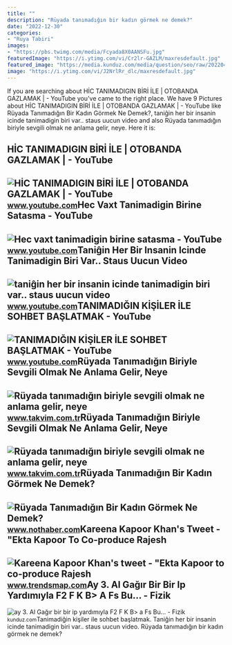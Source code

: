 ```yaml
---
title: ""
description: "Rüyada tanımadığın bir kadın görmek ne demek?"
date: "2022-12-30"
categories:
- "Ruya Tabiri"
images:
- "https://pbs.twimg.com/media/Fcyada8X0AANSFu.jpg"
featuredImage: "https://i.ytimg.com/vi/Cr2lr-GAZLM/maxresdefault.jpg"
featured_image: "https://media.kunduz.com/media/question/seo/raw/20220423075513960606-1070865_YPKVkJYyL.jpg?h=512"
image: "https://i.ytimg.com/vi/J2NrlRr_dlc/maxresdefault.jpg"
---
```


If you are searching about HİC TANIMADIGIN BİRİ İLE | OTOBANDA GAZLAMAK | - YouTube you've came to the right place. We have 9 Pictures about HİC TANIMADIGIN BİRİ İLE | OTOBANDA GAZLAMAK | - YouTube like Rüyada Tanımadığın Bir Kadın Görmek Ne Demek?, taniĝin her bir insanin icinde tanimadigin biri var.. staus uucun video and also Rüyada tanımadığın biriyle sevgili olmak ne anlama gelir, neye. Here it is:

HİC TANIMADIGIN BİRİ İLE | OTOBANDA GAZLAMAK | - YouTube
--------------------------------------------------------

 ![HİC TANIMADIGIN BİRİ İLE | OTOBANDA GAZLAMAK | - YouTube](https://i.ytimg.com/vi/Cr2lr-GAZLM/maxresdefault.jpg) <small>www.youtube.com</small>Hec Vaxt Tanimadigin Birine Satasma - YouTube
---------------------------------------------

 ![Hec vaxt tanimadigin birine satasma - YouTube](https://i.ytimg.com/vi/SL2CgXDaQOY/maxresdefault.jpg) <small>www.youtube.com</small>Taniĝin Her Bir Insanin Icinde Tanimadigin Biri Var.. Staus Uucun Video
-----------------------------------------------------------------------

 ![taniĝin her bir insanin icinde tanimadigin biri var.. staus uucun video](https://i.ytimg.com/vi/rke_d1pKF1o/hq2.jpg?sqp=-oaymwEoCOADEOgC8quKqQMcGADwAQH4Ad4DgALgA4oCDAgAEAEYYyBlKEkwDw==&rs=AOn4CLCooxy9aCHYZ268ruoB9HiAwy8gOQ) <small>www.youtube.com</small>TANIMADIĞIN KİŞİLER İLE SOHBET BAŞLATMAK - YouTube
--------------------------------------------------

 ![TANIMADIĞIN KİŞİLER İLE SOHBET BAŞLATMAK - YouTube](https://i.ytimg.com/vi/J2NrlRr_dlc/maxresdefault.jpg) <small>www.youtube.com</small>Rüyada Tanımadığın Biriyle Sevgili Olmak Ne Anlama Gelir, Neye
--------------------------------------------------------------

 ![Rüyada tanımadığın biriyle sevgili olmak ne anlama gelir, neye](https://iatkv.tmgrup.com.tr/9c0d3e/0/0/0/0/0/0?u=https:%2f%2fitkv.tmgrup.com.tr%2f2022%2f04%2f28%2fruyada-tanimadigin-biriyle-sevgili-olmak-ne-anlama-gelir-neye-isarettir-ruyada-bir-erkekle-sevgili-olmanin-anl-1651154950488.jpeg&mw=616) <small>www.takvim.com.tr</small>Rüyada Tanımadığın Biriyle Sevgili Olmak Ne Anlama Gelir, Neye
--------------------------------------------------------------

 ![Rüyada tanımadığın biriyle sevgili olmak ne anlama gelir, neye](https://iatkv.tmgrup.com.tr/abb0b9/0/0/0/0/0/0?u=https:%2f%2fitkv.tmgrup.com.tr%2f2022%2f04%2f28%2fruyada-tanimadigin-biriyle-sevgili-olmak-ne-anlama-gelir-neye-isarettir-ruyada-bir-erkekle-sevgili-olmanin-anl-1651154952287.jpg&mw=616) <small>www.takvim.com.tr</small>Rüyada Tanımadığın Bir Kadın Görmek Ne Demek?
---------------------------------------------

 ![Rüyada Tanımadığın Bir Kadın Görmek Ne Demek?](https://i.nothaber.com/storage/files/images/2021/11/05/ruyada-tanimadigin-bir-kadin-gormek-618543b1b213f.jpg) <small>www.nothaber.com</small>Kareena Kapoor Khan's Tweet - "Ekta Kapoor To Co-produce Rajesh
---------------------------------------------------------------

 ![Kareena Kapoor Khan's tweet - "Ekta Kapoor to co-produce Rajesh](https://pbs.twimg.com/media/Fcyada8X0AANSFu.jpg) <small>www.trendsmap.com</small>Ay 3. Al Gağır Bir Bir Ip Yardımıyla F2 F K B&gt; A Fs Bu... - Fizik
--------------------------------------------------------------------

 ![ay 3. Al Gağır bir bir ip yardımıyla F2 F K B> a Fs Bu... - Fizik](https://media.kunduz.com/media/question/seo/raw/20220423075513960606-1070865_YPKVkJYyL.jpg?h=512) <small>kunduz.com</small>Tanimadiğin ki̇şi̇ler i̇le sohbet başlatmak. Taniĝin her bir insanin icinde tanimadigin biri var.. staus uucun video. Rüyada tanımadığın bir kadın görmek ne demek?
